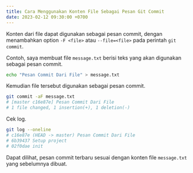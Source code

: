```yaml
---
title: Cara Menggunakan Konten File Sebagai Pesan Git Commit
date: 2023-02-12 09:30:00 +0700
---
```


Konten dari file dapat digunakan sebagai pesan commit, dengan menambahkan option `-F <file>` atau `--file=<file>` pada perintah `git commit`.

Contoh, saya membuat file `message.txt` berisi teks yang akan digunakan sebagai pesan commit.

```bash
echo "Pesan Commit Dari File" > message.txt
```

Kemudian file tersebut digunakan sebagai pesan commit.

```bash
git commit -aF message.txt
# [master c16e87e] Pesan Commit Dari File
# 1 file changed, 1 insertion(+), 1 deletion(-)
```

Cek log.

```bash
git log --oneline
# c16e87e (HEAD -> master) Pesan Commit Dari File
# 6b39437 Setup project
# 02f0dae init
```

Dapat dilihat, pesan commit terbaru sesuai dengan konten file `message.txt` yang sebelumnya dibuat.